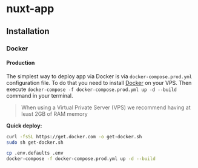 # nuxt-app

## Installation

### Docker

#### Production

The simplest way to deploy app via Docker is via `docker-compose.prod.yml` configuration file.
To do that you need to install [Docker](https://docs.docker.com/get-docker/) on your VPS.
Then execute `docker-compose -f docker-compose.prod.yml up -d --build` command in your terminal.

> When using a Virtual Private Server (VPS) we recommend having at least 2GB of RAM memory

**Quick deploy:**

```bash
curl -fsSL https://get.docker.com -o get-docker.sh
sudo sh get-docker.sh

cp .env.defaults .env
docker-compose -f docker-compose.prod.yml up -d --build
```
